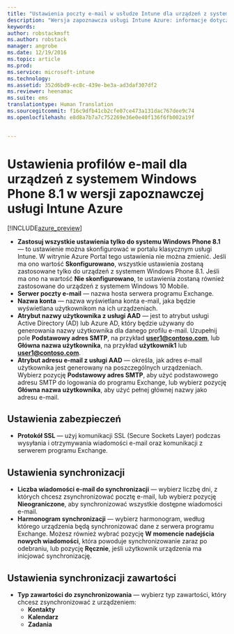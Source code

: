 ```yaml
---
title: "Ustawienia poczty e-mail w usłudze Intune dla urządzeń z systemem Windows Phone 8.1 | Wersja zapoznawcza usługi Intune Azure | Dokumentacja firmy Microsoft"
description: "Wersja zapoznawcza usługi Intune Azure: informacje dotyczące ustawień usługi Intune, których można użyć do konfigurowania połączeń poczty e-mail na urządzeniach z systemem Windows Phone 8.1."
keywords: 
author: robstackmsft
ms.author: robstack
manager: angrobe
ms.date: 12/19/2016
ms.topic: article
ms.prod: 
ms.service: microsoft-intune
ms.technology: 
ms.assetid: 352d6bd9-ec8c-439e-be3a-ad3daf307df2
ms.reviewer: heenamac
ms.suite: ems
translationtype: Human Translation
ms.sourcegitcommit: f16c9dfb41cb2cfe07ce473a131dac767dee9c74
ms.openlocfilehash: e8d8a7b7a7c752269e36e0e40f136f6fb002a19f


---
```


# <a name="email-profile-settings-for-windows-phone-81-devices-in-intune-azure-preview"></a>Ustawienia profilów e-mail dla urządzeń z systemem Windows Phone 8.1 w wersji zapoznawczej usługi Intune Azure

[!INCLUDE[azure_preview](../includes/azure_preview.md)]


- **Zastosuj wszystkie ustawienia tylko do systemu Windows Phone 8.1** — to ustawienie można skonfigurować w portalu klasycznym usługi Intune. W witrynie Azure Portal tego ustawienia nie można zmienić. Jeśli ma ono wartość **Skonfigurowano**, wszystkie ustawienia zostaną zastosowane tylko do urządzeń z systemem Windows Phone 8.1. Jeśli ma ono na wartość **Nie skonfigurowano**, te ustawienia zostaną również zastosowane do urządzeń z systemem Windows 10 Mobile.
- **Serwer poczty e-mail** — nazwa hosta serwera programu Exchange.
- **Nazwa konta** — nazwa wyświetlana konta e-mail, jaka będzie wyświetlana użytkownikom na ich urządzeniach.
- **Atrybut nazwy użytkownika z usługi AAD** — jest to atrybut usługi Active Directory (AD) lub Azure AD, który będzie używany do generowania nazwy użytkownika dla danego profilu e-mail. Uzupełnij pole **Podstawowy adres SMTP**, na przykład **user1@contoso.com**, lub **Główna nazwa użytkownika**, na przykład **użytkownik1** lub **user1@contoso.com**.
- **Atrybut adresu e-mail z usługi AAD** — określa, jak adres e-mail użytkownika jest generowany na poszczególnych urządzeniach. Wybierz pozycję **Podstawowy adres SMTP**, aby użyć podstawowego adresu SMTP do logowania do programu Exchange, lub wybierz pozycję **Główna nazwa użytkownika**, aby użyć pełnej głównej nazwy jako adresu e-mail.


## <a name="security-settings"></a>Ustawienia zabezpieczeń

- **Protokół SSL** — użyj komunikacji SSL (Secure Sockets Layer) podczas wysyłania i otrzymywania wiadomości e-mail oraz komunikacji z serwerem programu Exchange.



## <a name="synchronization-settings"></a>Ustawienia synchronizacji

- **Liczba wiadomości e-mail do synchronizacji** — wybierz liczbę dni, z których chcesz zsynchronizować pocztę e-mail, lub wybierz pozycję **Nieograniczone**, aby synchronizować wszystkie dostępne wiadomości e-mail.
- **Harmonogram synchronizacji** — wybierz harmonogram, według którego urządzenia będą synchronizować dane z serwera programu Exchange. Możesz również wybrać pozycję **W momencie nadejścia nowych wiadomości**, która powoduje synchronizowanie zaraz po odebraniu, lub pozycję **Ręcznie**, jeśli użytkownik urządzenia ma inicjować synchronizację.

## <a name="content-sync-settings"></a>Ustawienia synchronizacji zawartości

- **Typ zawartości do zsynchronizowania** — wybierz typ zawartości, który chcesz zsynchronizować z urządzeniem:
    - **Kontakty**
    - **Kalendarz**
    - **Zadania**



<!--HONumber=Feb17_HO1-->


